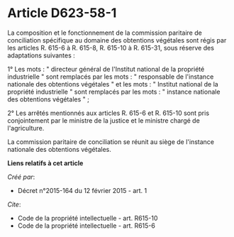 # Article D623-58-1

La composition et le fonctionnement de la commission paritaire de conciliation spécifique au domaine des obtentions végétales
sont régis par les articles R. 615-6 à R. 615-8, R. 615-10 à R. 615-31, sous réserve des adaptations suivantes : 

1° Les mots : " directeur général de l'Institut national de la propriété industrielle " sont remplacés par les mots : "
responsable de l'instance nationale des obtentions végétales " et les mots : " Institut national de la propriété industrielle
" sont remplacés par les mots : " instance nationale des obtentions végétales " ; 

2° Les arrêtés mentionnés aux articles R. 615-6 et R. 615-10 sont pris conjointement par le ministre de la justice et le
ministre chargé de l'agriculture. 

La commission paritaire de conciliation se réunit au siège de l'instance nationale des obtentions végétales.

**Liens relatifs à cet article**

_Créé par_:

  - Décret n°2015-164 du 12 février 2015 - art. 1

_Cite_:

  - Code de la propriété intellectuelle - art. R615-10
  - Code de la propriété intellectuelle - art. R615-6
